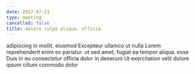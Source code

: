 ```yaml
---
date: 2017-07-23
type: meeting
cancelled: false
title: dolore culpa aliqua. officia
---
```

adipiscing in mollit. eiusmod Excepteur ullamco ut nulla Lorem reprehenderit enim ex pariatur. ut sed amet, fugiat ea tempor aliqua. esse Duis in eu consectetur officia dolor in deserunt Ut exercitation velit dolore ipsum cillum commodo dolor